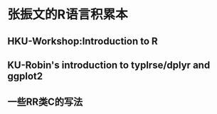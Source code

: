 # 张振文的R语言积累本
## HKU-Workshop:Introduction to R
## KU-Robin's introduction to typlrse/dplyr and ggplot2
## 一些RR类C的写法
